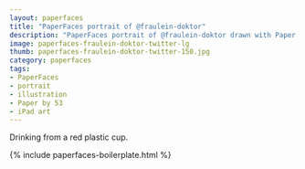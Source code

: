 ```yaml
---
layout: paperfaces
title: "PaperFaces portrait of @fraulein-doktor"
description: "PaperFaces portrait of @fraulein-doktor drawn with Paper by 53 on an iPad."
image: paperfaces-fraulein-doktor-twitter-lg
thumb: paperfaces-fraulein-doktor-twitter-150.jpg
category: paperfaces
tags: 
- PaperFaces
- portrait
- illustration
- Paper by 53
- iPad art
---
```


Drinking from a red plastic cup.

{% include paperfaces-boilerplate.html %}